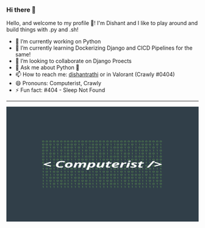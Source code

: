 ### Hi there 👋

Hello, and welcome to my profile 👋! I'm Dishant and I like to play around and build things with .py and .sh!

- 🔭 I’m currently working on Python
- 🌱 I’m currently learning Dockerizing Django and CICD Pipelines for the same!
- 👯 I’m looking to collaborate on Django Proects
- 💬 Ask me about Python 🐍
- 📫 How to reach me: [dishantrathi](https://keybase.io/dishantrathi) or in Valorant (Crawly #0404)
- 😄 Pronouns: Computerist, Crawly 
- ⚡ Fun fact: #404 - Sleep Not Found

<hr>

<div align="center">
    <img src="https://github.com/dishantrathi/dishantrathi/raw/main/Computerist.png" width="800" height="300"/>
</div>
